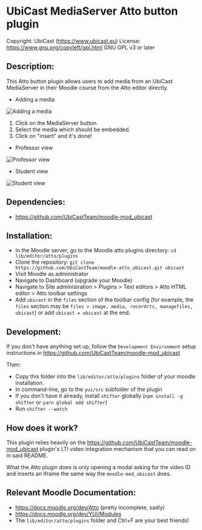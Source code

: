 UbiCast MediaServer Atto button plugin
===========================================

Copyright: UbiCast (https://www.ubicast.eu)
License: https://www.gnu.org/copyleft/gpl.html GNU GPL v3 or later


Description:
------------
This Atto button plugin allows users to add media from an UbiCast MediaServer in their Moodle course from the Atto editor directly.

* Adding a media

![Adding a media](../assets/insert-media.png)

1. Click on the MediaServer button.
2. Select the media which should be embedded.
3. Click on "insert" and it's done!

* Professor view

![Professor view](../assets/professor-view.jpg)

* Student view

![Student view](../assets/student-view.jpg)


Dependencies:
-------------

* https://github.com/UbiCastTeam/moodle-mod_ubicast


Installation:
-------------

* In the Moodle server, go to the Moodle atto plugins directory: `cd lib/editor/atto/plugins`
* Clone the repository: `git clone https://github.com/UbiCastTeam/moodle-atto_ubicast.git ubicast`
* Visit Moodle as administrator
* Navigate to Dashboard (upgrade your Moodle)
* Navigate to Site administration > Plugins > Text editors > Atto HTML editor > Atto toolbar settings
* Add `ubicast` in the `files` section of the toolbar config (for example, the `files` section may be `files = image, media, recordrtc, managefiles, ubicast`) or add `ubicast = ubicast` at the end.


Development:
-----------

If you don't have anything set up, follow the `Development Environment` setup instructions in https://github.com/UbiCastTeam/moodle-mod_ubicast

Then:

* Copy this folder into the `lib/editor/atto/plugins` folder of your moodle installation.
* In command-line, go to the `yui/src` subfolder of the plugin
* If you don't have it already, install `shifter` globally (`npm install -g shifter` or `yarn global add shifter`)
* Run `shifter --watch`


How does it work?
-----------------

This plugin relies heavily on the https://github.com/UbiCastTeam/moodle-mod_ubicast plugin's LTI video integration mechanism that you can read on in said README.

What the Atto plugin does is only opening a modal asking for the video ID and inserts an iframe the same way the `moodle-mod_ubicast` does.


Relevant Moodle Documentation:
----------------------

* https://docs.moodle.org/dev/Atto (pretty incomplete, sadly)
* https://docs.moodle.org/dev/YUI/Modules
* The `lib/editor/atto/plugins` folder and Ctrl+F are your best friends!
